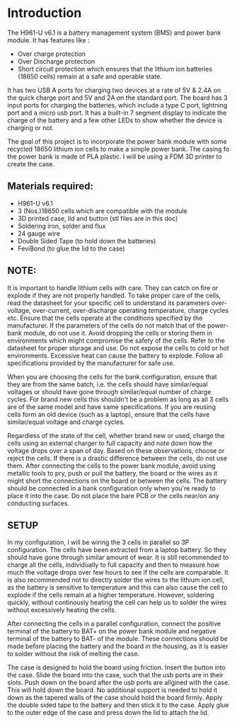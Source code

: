 # Introduction
The H961-U v6.1 is a battery management system (BMS) and power bank module. It has features like :
* Over charge protection
* Over Discharge protection
* Short circuit protection
which ensures that the lithium ion batteries (18650 cells) remain at a safe and operable state.

It has two USB A ports for charging two devices at a rate of 5V & 2.4A on the quick charge port and 5V and 2A on the standard port.
The board has 3 input ports for charging the batteries, which include a type C port, lightning port and a micro usb port.
It has a built-in 7 segment display to indicate the charge of the battery and a few other LEDs to show whether the device is charging or not.

The goal of this project is to incorporate the power bank module with some recycled 18650 lithium ion cells to make a simple power bank.
The casing fo the power bank is made of PLA plastic. I will be using a FDM 3D printer to create the case.

## Materials required:
* H961-U v6.1
* 3 (Nos.)18650 cells which are compatible with the module
* 3D printed case, lid and button (stl files are in this doc)
* Soldering iron, solder and flux
* 24 gauge wire
* Double Sided Tape (to hold down the batteries)
* FeviBond (to glue the lid to the case)

## NOTE:
It is important to handle lithium cells with care. They can catch on fire or explode if they are not properly handled. To take proper care of the cells,
read the datasheet for your specific cell to understand its parameters  over-voltage, over-current, over-discharge operating temperature, charge cycles etc.
Ensure that the cells operate at the conditions specified by the manufacturer. If the parameters of the cells do not match that of the power-bank module, do not use it.
Avoid dropping the cells or storing them in environments which might compromise the safety of the cells. Refer to the datasheet for proper storage and use.
Do not expose the cells to cold or hot environments. Excessive heat can cause the battery to explode. Follow all specifications provided by the manufacturer for safe use.

When you are choosing the cells for the bank configuration, ensure that they are from the same batch, i.e. the cells should have similar/equal voltages or should have gone
through similar/equal number of charge cycles. For brand new cells this shouldn't be a problem as long as all 3 cells are of the same model and have same specifications.
If you are reusing cells form an old device (such as a laptop), ensure that the cells have similar/equal voltage and charge cycles. 

Regardless of the state of the cell, whether brand new or used, charge the cells using an external charger to full capacity and note down how the voltage drops over a 
span of day. Based on these observations, choose or reject the cells. If there is a drastic difference between the cells, do not use them. 
After connecting the cells to the power bank module, avoid using metallic tools to pry, push or pull the battery, the board or the wires as it might short the connections 
on the board or between the cells. The battery should be connected in a bank configuration only when you're ready to place it into the case.
Do not place the bare PCB or the cells near/on any conducting surfaces.

## SETUP

In my configuration, I will be wiring the 3 cells in parallel so 3P configuration. The cells have been extracted from a laptop battery. So they should have gone through similar
amount of wear. It is still recommended to charge all the cells, individually to full capacity and then to measure how much the voltage drops over few hours to see if the cells
are comparable. It is also recommended not to directly solder the wires to the lithium ion cell, as the battery is sensitive to temperature and this can also cause the cell
to explode if the cells remain at a higher temperature. However, soldering quickly, without continously heating the cell can help us to solder the wires without
excessively heating the cells.

After connecting the cells in a parallel configuration, connect the positive terminal of the battery to BAT+ on the power bank module and negative terminal of
the battery to BAT- of the module. These connections should be made before placing the battery and the board in the housing, as it is easier to solder without the risk
of melting the case.

The case is designed to hold the board using friction. Insert the button into the case. Slide the board into the case, such that the usb ports are in their slots.
Push down on the board after the usb ports are allgined with the case. This will hold down the board. No additional support is needed to hold it down as the tapered walls of
the case should hold the board firmly. Apply the double sided tape to the battery and then stick it to the case. Apply glue to the outer edge of the case and press down the lid
to attach the lid.
  

  
  
  
